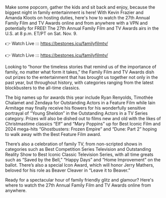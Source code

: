 Make some popcorn, gather the kids and sit back and enjoy, because the biggest night in family entertainment is here! With Kevin Frazier and Amanda Kloots on hosting duties, here's how to watch the 27th Annual Family Film and TV Awards online and from anywhere with a VPN and potentially for FREE! The 27th Annual Family Film and TV Awards airs in the U.S. at 8 p.m. ET/PT on Sat. Nov. 9.

👉 Watch Live ::: https://bestones.icu/familyfilmtv/

👉 Watch Live ::: https://bestones.icu/familyfilmtv/

Looking to “honor the timeless stories that remind us of the importance of family, no matter what form it takes,” the Family Film and TV Awards dish out prizes to the entertainment that has brought us together not only in the past year, but throughout history, with categories ranging from the latest blockbusters to the all-time classics.

The big names up for awards this year include Ryan Renyolds, Timothée Chalamet and Zendaya for Outstanding Actors in a Feature Film while Iain Armitage may finally receive his flowers for his wonderfully sensitive portrayal of “Young Sheldon” in the Outstanding Actors in a TV Series category. Prizes will also be dished out to films new and old with the likes of Christmastime classics “Elf” and “Mary Poppins” up for Best Iconic Film and 2024 mega-hits “Ghostbusters: Frozen Empire” and “Dune: Part 2” hoping to walk away with the Best Feature Film award.

There’s also a celebration of family TV, from non-scripted shows in categories such as Best Competition Series Television and Outstanding Reality Show to Best Iconic Classic Television Series, with all time greats such as “Saved by the Bell,” “Happy Days” and “Home Improvement” on the ballot. There’s also a special Icon Award, which will honor Jerry Mathers, beloved for his role as Beaver Cleaver in “Leave it to Beaver.”

Ready for a spectacular hour of family friendly glitz and glamour? Here's where to watch the 27th Annual Family Film and TV Awards online from anywhere.
